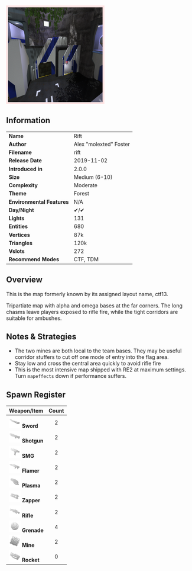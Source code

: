 <img style='border:5px solid #ffe0e0e0' src="../images/maps/rift/rift.png" width="256px" />

## Information

|                            |                                      |
|----------------------------|--------------------------------------|
| **Name**                   | Rift                                 |
| **Author**                 | Alex "molexted" Foster               |
| **Filename**               | rift                                 |
| **Release Date**           | 2019-11-02                           |
| **Introduced in**          | 2.0.0                                |
| **Size**                   | Medium (6-10)                        |
| **Complexity**             | Moderate                             |
| **Theme**                  | Forest                               |
| **Environmental Features** | N/A                                  |
| **Day/Night**              | ✔/✔                                  |
| **Lights**                 | 131                                  |
| **Entities**               | 680                                  |
| **Vertices**               | 87k                                  |
| **Triangles**              | 120k                                 |
| **Vslots**                 | 272                                  |
| **Recommend Modes**        | CTF, TDM                             |

## Overview
This is the map formerly known by its assigned layout name, ctf13.

Tripartiate map with alpha and omega bases at the far corners. The long chasms leave players exposed to rifle fire, while the tight corridors are suitable for ambushes.


## Notes & Strategies

- The two mines are both local to the team bases. They may be useful corridor stuffers to cut off one mode of entry into the flag area.
- Stay low and cross the central area quickly to avoid rifle fire
- This is the most intensive map shipped with RE2 at maximum settings. Turn `mapeffects` down if performance suffers.

## Spawn Register

| Weapon/Item                                                         | Count |
|---------------------------------------------------------------------|:-----:|
| <img src="../images/weapons/sword.png" width="32px"/> **Sword**     |   2   |
| <img src="../images/weapons/shotgun.png" width="32px"/> **Shotgun** |   2   |
| <img src="../images/weapons/smg.png" width="32px"/> **SMG**         |   2   |
| <img src="../images/weapons/flamer.png" width="32px"/> **Flamer**   |   2   |
| <img src="../images/weapons/plasma.png" width="32px"/> **Plasma**   |   2   |
| <img src="../images/weapons/zapper.png" width="32px"/> **Zapper**   |   2   |
| <img src="../images/weapons/rifle.png" width="32px"/> **Rifle**     |   2   |
| <img src="../images/weapons/grenade.png" width="32px"/> **Grenade** |   4   |
| <img src="../images/weapons/mine.png" width="32px"/> **Mine**       |   2   |
| <img src="../images/weapons/rocket.png" width="32px"/> **Rocket**   |   0   |
